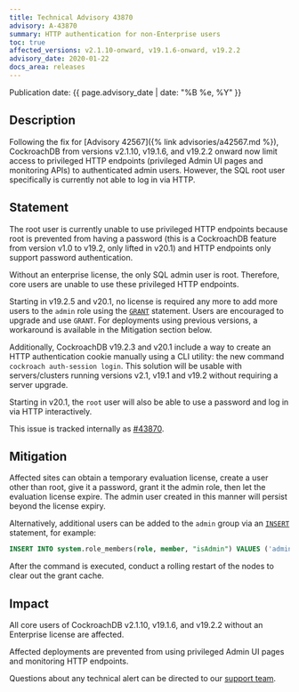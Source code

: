 ```yaml
---
title: Technical Advisory 43870
advisory: A-43870
summary: HTTP authentication for non-Enterprise users
toc: true
affected_versions: v2.1.10-onward, v19.1.6-onward, v19.2.2
advisory_date: 2020-01-22
docs_area: releases
---
```


Publication date: {{ page.advisory_date | date: "%B %e, %Y" }}

## Description

Following the fix for [Advisory 42567]({% link advisories/a42567.md %}), CockroachDB from versions v2.1.10, v19.1.6, and v19.2.2 onward now limit access to privileged HTTP endpoints (privileged Admin UI pages and monitoring APIs) to authenticated admin users. However, the SQL root user specifically is currently not able to log in via HTTP.

## Statement

The root user is currently unable to use privileged HTTP endpoints because root is prevented from having a password (this is a CockroachDB feature from version v1.0 to v19.2, only lifted in v20.1) and HTTP endpoints only support password authentication.

Without an enterprise license, the only SQL admin user is root. Therefore, core users are unable to use these privileged HTTP endpoints.

Starting in v19.2.5 and v20.1, no license is required any more to add more users to the `admin` role using the [`GRANT`](https://www.cockroachlabs.com/{{site.versions["stable"]}}/grant) statement. Users are encouraged to upgrade and use `GRANT`. For deployments using previous versions, a workaround is available in the Mitigation section below.

Additionally, CockroachDB v19.2.3 and v20.1 include a way to create an HTTP authentication cookie manually using a CLI utility: the new command `cockroach auth-session login`. This solution will be usable with servers/clusters running versions v2.1, v19.1 and v19.2 without requiring a server upgrade.

Starting in v20.1, the `root` user will also be able to use a password and log in via HTTP interactively.

This issue is tracked internally as [#43870](https://github.com/cockroachdb/cockroach/issues/43870).

## Mitigation

Affected sites can obtain a temporary evaluation license, create a user other than root, give it a password, grant it the admin role, then let the evaluation license expire. The admin user created in this manner will persist beyond the license expiry.

Alternatively, additional users can be added to the `admin` group via an [`INSERT`](https://www.cockroachlabs.com/{{site.versions["stable"]}}/insert) statement, for example:

~~~sql
INSERT INTO system.role_members(role, member, "isAdmin") VALUES ('admin', 'someuser', false);
~~~

After the command is executed, conduct a rolling restart of the nodes to clear out the grant cache.

## Impact

All core users of CockroachDB v2.1.10, v19.1.6, and v19.2.2 without an Enterprise license are affected.

Affected deployments are prevented from using privileged Admin UI pages and monitoring HTTP endpoints.

Questions about any technical alert can be directed to our [support team](https://support.cockroachlabs.com/).
